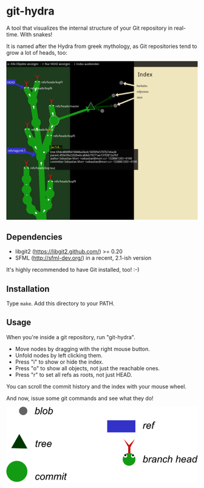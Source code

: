 git-hydra
=========

A tool that visualizes the internal structure of your Git repository in real-time. With snakes!

It is named after the Hydra from greek mythology, as Git repositories tend to grow a lot of heads, too:

![Screenshot of git-hydra](https://github.com/blinry/git-hydra/raw/master/img/hydra.png)

Dependencies
------------

- libgit2 (https://libgit2.github.com/) >= 0.20
- SFML (http://sfml-dev.org/) in a recent, 2.1-ish version

It's highly recommended to have Git installed, too! :-)

Installation
------------

Type `make`. Add this directory to your PATH.

Usage
-----

When you're inside a git repository, run "git-hydra".

- Move nodes by dragging with the right mouse button.
- Unfold nodes by left clicking them.
- Press "i" to show or hide the index.
- Press "o" to show all objects, not just the reachable ones.
- Press "r" to set all refs as roots, not just HEAD.

You can scroll the commit history and the index with your mouse wheel.

And now, issue some git commands and see what they do!

![How the objects look](https://github.com/blinry/git-hydra/raw/master/img/objects.png)
